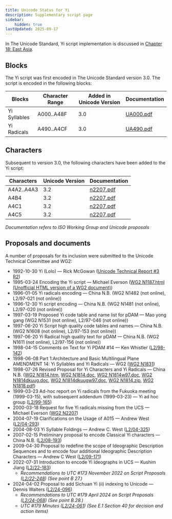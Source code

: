 ```yaml
---
title: Unicode Status for Yi
description: Supplementary script page
sidebar:
    hidden: true
lastUpdated: 2025-09-17
---
```


In The Unicode Standard, Yi script implementation is discussed in [Chapter 18: East Asia](https://www.unicode.org/versions/latest/core-spec/chapter-18/#G13042).

## Blocks

The Yi script was first encoded in The Unicode Standard version 3.0. The script is encoded in the following blocks:

| Blocks | Character Range | Added in Unicode Version | Documentation |
| ------ | --------------- | ------------------------ | ------------- |
| Yi Syllables | A000..A48F | 3.0 | [UA000.pdf](http://www.unicode.org/charts/PDF/UA000.pdf) |
| Yi Radicals | A490..A4CF | 3.0 | [UA490.pdf](http://www.unicode.org/charts/PDF/UA490.pdf) |

## Characters

Subsequent to version 3.0, the following characters have been added to the Yi script:

| Characters | Unicode Version | Documentation |
| ---------- | --------------- | ------------- |
| A4A2..A4A3 | 3.2 | [n2207.pdf](https://www.unicode.org/wg2/docs/n2207.pdf) |
| A4B4 | 3.2 | [n2207.pdf](https://www.unicode.org/wg2/docs/n2207.pdf) |
| A4C1 | 3.2 | [n2207.pdf](https://www.unicode.org/wg2/docs/n2207.pdf) |
| A4C5 | 3.2 | [n2207.pdf](https://www.unicode.org/wg2/docs/n2207.pdf) |

_Documentation refers to ISO Working Group and Unicode proposals_

## Proposals and documents

A number of proposals for its inclusion were submitted to the Unicode Technical Committee and WG2:
- 1992-10-30 Yi (Lolo) — Rick McGowan ([Unicode Technical Report #3 R2](http://www.unicode.org/reports/tr3-2/))
- 1995-03-24 Encoding the Yi script — Michael Everson ([WG2 N1187.html (Unofficial HTML version of a WG2 document)](http://www.evertype.com/standards/yy/n1187.html))    
- 1996-01-05 Yi radicals encoding — China N.B. (WG2 N1482 (not online), L2/97-021 (not online))
- 1996-12-30 Yi script encoding — China N.B. (WG2 N1481 (not online), L2/97-020 (not online))
- 1997-03-19 Proposed Yi code table and name list for pDAM — Mao yong gang (WG2 N1531 (not online), L2/97-046 (not online))
- 1997-06-20 Yi Script high quality code tables and names — China N.B. (WG2 N1608 (not online), L2/97-153 (not online))
- 1997-06-20 Yi Radical high quality text for pDAM — China N.B. (WG2 N1611 (not online), L2/97-156 (not online))
- 1998-04-15 Comments on Text for Yi PDAM #14 — Ken Whistler ([L2/98-142](http://www.unicode.org/cgi-bin/GetMatchingDocs.pl?L2/98-142))
- 1998-06-08 Part 1:Architecture and Basic Multilingual Plane AMENDMENT 14: Yi Syllables and Yi Radicals — WG2 ([WG2 N1831](https://www.unicode.org/wg2/docs/n1831.htm))
- 1998-07-26 Revised Proposal for Yi Characters and Yi Radicals — China N.B. ([WG2 N1814.htm](https://www.unicode.org/wg2/docs/n1814.htm), [WG2 N1814.doc](https://www.unicode.org/wg2/docs/n1814.doc), [WG2 N1814w97.doc](https://www.unicode.org/wg2/docs/n1814w97.doc), [WG2 N1814dkuug.doc](https://www.unicode.org/wg2/docs/n1814dkuug.doc), [WG2 N1814dkuugw97.doc](https://www.unicode.org/wg2/docs/n1814dkuugw97.doc), [WG2 N1814.zip](https://www.unicode.org/wg2/docs/n1814.zip), [WG2 N1818.pdf](https://www.unicode.org/wg2/docs/n1818.pdf)) 
- 1999-03-23 Ad-hoc report on Yi radicals from the Fukuoka meeting (1999-03-15), with subsequent addendum (1999-03-23) — Yi ad hoc group ([L2/99-165](http://www.unicode.org/L2/L1999/n1945r.pdf))
- 2000-03-18 Request for five Yi radicals missing from the UCS — Michael Everson ([WG2 N2207](https://www.unicode.org/wg2/docs/n2207.pdf))
- 2004-07-19 Clarifications on the Usage of A015 — Andrew West ([L2/04-293](http://www.unicode.org/cgi-bin/GetMatchingDocs.pl?L2/04-293))
- 2004-08-03 Yi Syllable Foldings — Andrew C. West ([L2/04-325](http://www.unicode.org/cgi-bin/GetMatchingDocs.pl?L2/04-325))
- 2007-02-15 Preliminary proposal to encode Classical Yi characters — China N.B. ([L2/08-193](http://www.unicode.org/cgi-bin/GetMatchingDocs.pl?L2/08-193))
- 2009-04-30 Proposal to redefine the scope of Ideographic Description Sequences and to encode four additional Ideographic Description Characters — Andrew C West ([L2/09-171](http://www.unicode.org/cgi-bin/GetMatchingDocs.pl?L2/09-171))
- 2022-07-31 Introduction to encode Yi Ideographs in UCS — Kushim Jiang ([L2/22-183](http://www.unicode.org/cgi-bin/GetMatchingDocs.pl?L2/22-183))
  - _Recommendations to UTC #173 November 2022 on Script Proposals ([L2/22-248](https://www.unicode.org/cgi-bin/GetMatchingDocs.pl?L2/22-248)) (See point B 27.)_
- 2024-04-02 Proposal to add Sichuan Yi (ii) indexing to Unicode — Dennis Walters ([L2/24-096](http://www.unicode.org/cgi-bin/GetMatchingDocs.pl?L2/24-096))
  - _Recommendations to UTC #179 April 2024 on Script Proposals ([L2/24-068](http://www.unicode.org/cgi-bin/GetMatchingDocs.pl?L2/24-068)) (See point B.28.)_
  - _UTC #179 Minutes ([L2/24-061](https://www.unicode.org/L2/L2024/24061.htm)) (See E.1 Section 40 for decision and action items)_
